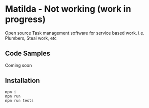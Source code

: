 # Matilda - Not working (work in progress)

Open source Task management software for service based work. i.e. Plumbers, Steal work, etc

## Code Samples

Coming soon

## Installation
```
npm i
npm run
npm run tests
```